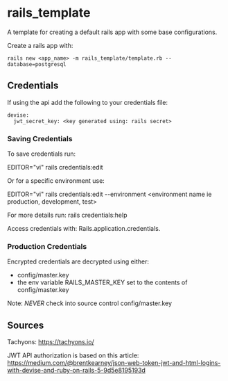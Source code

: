# rails_template
A template for creating a default rails app with some base configurations.

Create a rails app with:

```
rails new <app_name> -m rails_template/template.rb --database=postgresql
```

## Credentials

If using the api add the following to your credentials file:

```
devise:
  jwt_secret_key: <key generated using: rails secret>
```

### Saving Credentials
To save credentials run:

EDITOR="vi" rails credentials:edit   

Or for a specific environment use:

EDITOR="vi" rails credentials:edit --environment <environment name ie production, development, test>
	
For more details run: rails credentials:help

Access credentials with: Rails.application.credentials.<credential name>

### Production Credentials

Encrypted credentials are decrypted using either:

- config/master.key
- the env variable RAILS_MASTER_KEY set to the contents of config/master.key

Note: *NEVER* check into source control config/master.key

## Sources

Tachyons: https://tachyons.io/

JWT API authorization is based on this article:
https://medium.com/@brentkearney/json-web-token-jwt-and-html-logins-with-devise-and-ruby-on-rails-5-9d5e8195193d

